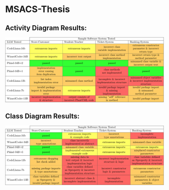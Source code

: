# MSACS-Thesis
## Activity Diagram Results:  
![activity diagram results table](/activity%20diagram%20results.png)
## Class Diagram Results:  
![class diagram results table](/class%20diagram%20results.png)
